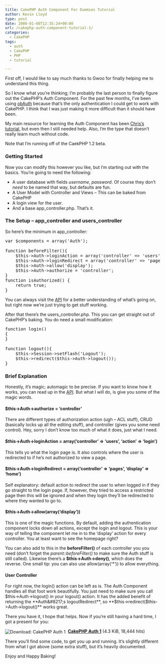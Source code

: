 ```yaml
---
title: CakePHP Auth Component For Dummies Tutorial
author: Kevin Lloyd
type: post
date: 2008-01-08T12:35:24+00:00
url: /cakephp-auth-component-tutorial-1/
categories:
  - CakePHP
tags:
  - auth
  - CakePHP
  - PHP
  - tutorial

---
```

First off, I would like to say much thanks to Gwoo for finally helping me to understand this thing.

So I know what you&#8217;re thinking; I&#8217;m probably the last person to finally figure out the CakePHP&#8217;s Auth Component. For the past few months, I&#8217;ve been using [obAuth][1] because that&#8217;s the only authentication I could get to work with CakePHP. I think that I was just making it more difficult than it should have been.

My main resource for learning the Auth Component has been [Chris&#8217;s tutorial][2], but even then I still needed help. Also, I&#8217;m the type that doesn&#8217;t really learn much without code.

Note that I&#8217;m running off of the CaekPHP 1.2 beta.

### Getting Started

Now you can modify this however you like, but I&#8217;m starting out with the basics. You&#8217;re going to need the following:

  * A user database with fields _username_, _password_. Of course they don&#8217;t _need_ to be named that way, but defaults are fun.
  * A User Model with Controller and Views &#8211; This can be baked from CakePHP
  * A login view for the user.
  * And a base app_controller.php. That&#8217;s it.

### The Setup &#8211; app\_controller and users\_controller

So here&#8217;s the minimum in app_controller:

<pre class="brush: php; title: ; notranslate" title="">var $components = array('Auth');

function beforeFilter(){
	$this-&gt;Auth-&gt;loginAction = array('controller' =&gt; 'users', 'action' =&gt; 'login');
	$this-&gt;Auth-&gt;loginRedirect = array('controller' =&gt; 'pages', 'action' =&gt; 'display', 'home');
	$this-&gt;Auth-&gt;allow('display');
	$this-&gt;Auth-&gt;authorize = 'controller';
}
function isAuthorized() {
	return true;
}
</pre>

You can always visit the [API][3] for a better understanding of what&#8217;s going on, but right now we&#8217;re just trying to get stuff working.

After that there&#8217;s the users_controller.php. This you can get straight out of CakePHP&#8217;s baking. You do need a small modification:

<pre class="brush: php; title: ; notranslate" title="">function login()
{
}

function logout(){
	$this-&gt;Session-&gt;setFlash('Logout');
	$this-&gt;redirect($this-&gt;Auth-&gt;logout());
}
</pre>

### Brief Explanation

Honestly, it&#8217;s magic; automagic to be precise. If you want to know how it works, you can read up in the [API][3]. But what I will do, is give you some of the magic words.

#### $this->Auth->authorize = &#8216;controller&#8217;

There are different types of authorization action (ugh &#8211; ACL stuff), CRUD (basically locks up all the editing stuff), and controller (gives you some need control). Hey, sorry I don&#8217;t know too much of what it does, just what I need.

#### $this->Auth->loginAction = array(&#8216;controller&#8217; => &#8216;users&#8217;, &#8216;action&#8217; => &#8216;login&#8217;)

This tells yo what the login page is. It also controls where the user is redirected to if he&#8217;s not authorized to view a page.

#### $this->Auth->loginRedirect = array(&#8216;controller&#8217; => &#8216;pages&#8217;, &#8216;display&#8217; => &#8216;home&#8217;)

Self explanatory: default action to redirect the user to when logged in if they go straight to the login page. If, however, they tried to access a restricted page then this will be ignored and when they login they&#8217;ll be redirected to where they wanted to go to.

#### $this->Auth->allow(array(&#8216;display&#8217;))

This is one of the magic functions. By default, adding the authentication component locks down all actions, except the login and logout. This is your way of telling the component let me in to the &#8216;display&#8217; action for every controller. You at least want to see the homepage right?

You can also add to this in the **beforeFilter()** of each controller you you need (don&#8217;t forget the _parent::beforeFilter()_ to make sure the Auth stuff is still called). Likewise there&#8217;s a **$this->Auth->deny()**, which does the reverse. One small tip: you can also use allow(array(&#8216;*&#8217;)) to allow everything.

#### User Controller

For right now, the login() action can be left as is. The Auth Component handles all that foot work beautifully. You just need to make sure you call $this->Auth->logout() in your logout() action. It has the added benefit of returning the **Auth&#8217;s logoutRedirect**, so **$this->redirect($this->Auth->logout()** works great.

There you have it, I hope that helps. Now if you&#8217;re still having a hard time, I got a present for you:

<img src="/wp-content/plugins/wp-downloadmanager/images/drive_go.gif" alt="Download: CakePHP Auth 1" title="Download: CakePHP Auth 1" style="vertical-align: middle;" />&nbsp;&nbsp;**[CakePHP Auth 1][4]** (4.3 KiB, 18,444 hits)

There you&#8217;ll find some code, to get you up and running. It&#8217;s slightly different from what I got above (some extra stuff), but it&#8217;s heavily documented.

Enjoy and Happy Baking!

 [1]: http://bakery.cakephp.org/articles/view/obauth-component-tutorial
 [2]: http://www.littlehart.net/atthekeyboard/2007/09/11/a-hopefully-useful-tutorial-for-using-cakephps-auth-component/
 [3]: http://api.cakephp.org/1.2/class_auth_component.html
 [4]: http://www.WebDevelopment2.com/index.php?dl_id=1 "Download: CakePHP Auth 1"